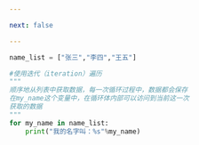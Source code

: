 ```yaml
---

next: false

---
```




<BlogInfo id="976"/>

```python
name_list = ["张三","李四","王五"]

#使用迭代（iteration）遍历
"""
顺序地从列表中获取数据，每一次循环过程中，数据都会保存
在my_name这个变量中，在循环体内部可以访问到当前这一次
获取的数据
"""
for my_name in name_list:
    print("我的名字叫：%s"%my_name)
```



<ActionBox />
